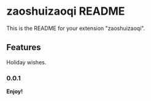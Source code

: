 # zaoshuizaoqi README

This is the README for your extension "zaoshuizaoqi". 

## Features

Holiday wishes.

### 0.0.1

**Enjoy!**